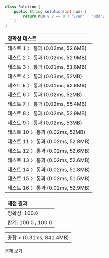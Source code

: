 ```java
class Solution {
    public String solution(int num) {
        return num % 2 == 0 ? "Even" : "Odd";
    }
}
```
 | 정확성 테스트 |
 |  :-  |
 | 테스트 1 〉 통과 (0.02ms, 52.6MB) |
 | 테스트 2 〉 통과 (0.02ms, 52.9MB) |
 | 테스트 3 〉 통과 (0.01ms, 51.8MB) |
 | 테스트 4 〉 통과 (0.03ms, 52MB) |
 | 테스트 5 〉 통과 (0.01ms, 52.6MB) |
 | 테스트 6 〉 통과 (0.02ms, 52MB) |
 | 테스트 7 〉 통과 (0.02ms, 55.4MB) |
 | 테스트 8 〉 통과 (0.02ms, 52.9MB) |
 | 테스트 9 〉 통과 (0.02ms, 53MB) |
 | 테스트 10 〉 통과 (0.02ms, 52MB) |
 | 테스트 11 〉 통과 (0.02ms, 52.8MB) |
 | 테스트 12 〉 통과 (0.02ms, 52.6MB) |
 | 테스트 13 〉 통과 (0.02ms, 52.6MB) |
 | 테스트 14 〉 통과 (0.02ms, 51.8MB) |
 | 테스트 15 〉 통과 (0.02ms, 51.5MB) |
 | 테스트 16 〉 통과 (0.02ms, 52.9MB) |

 | 채점 결과 |
 | :- |
 | 정확성: 100.0 |
 | 합계: 100.0 / 100.0 |

 ||
 | :- |
 | 총합 > (0.31ms, 841.4MB) |

[문제 보기](https://programmers.co.kr/learn/courses/30/lessons/12937?language=java)